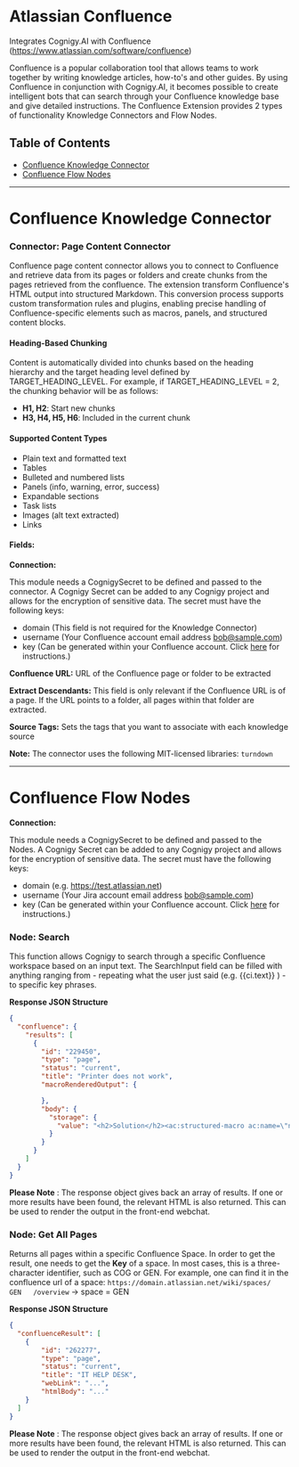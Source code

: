 ﻿
# Atlassian Confluence

Integrates Cognigy.AI with Confluence (https://www.atlassian.com/software/confluence)

Confluence is a popular collaboration tool that allows teams to work together by writing knowledge articles, how-to's and other guides. By using Confluence in conjunction with Cognigy.AI, it becomes possible to create intelligent bots that can search through your Confluence knowledge base and give detailed instructions. The Confluence Extension provides 2 types of functionality Knowledge Connectors and Flow Nodes.

## Table of Contents
- [Confluence Knowledge Connector](#confluence-knowledge-connector)
- [Confluence Flow Nodes](#confluence-flow-nodes)

---
# Confluence Knowledge Connector

### Connector: Page Content Connector
Confluence page content connector allows you to connect to Confluence and retrieve data from its pages or folders and create chunks from the pages retrieved from the confluence. The extension transform Confluence's HTML output into structured Markdown. This conversion process supports custom transformation rules and plugins, enabling precise handling of Confluence-specific elements such as macros, panels, and structured content blocks.

#### Heading-Based Chunking
Content is automatically divided into chunks based on the heading hierarchy and the target heading level defined by TARGET_HEADING_LEVEL. For example, if TARGET_HEADING_LEVEL = 2, the chunking behavior will be as follows:
- **H1, H2**: Start new chunks
- **H3, H4, H5, H6**: Included in the current chunk

#### Supported Content Types
- Plain text and formatted text
- Tables
- Bulleted and numbered lists
- Panels (info, warning, error, success)
- Expandable sections
- Task lists
- Images (alt text extracted)
- Links

#### Fields:

**Connection:**

This module needs a CognigySecret to be defined and passed to the connector. A Cognigy Secret can be added to any Cognigy project and allows for the encryption of sensitive data. The secret must have the following keys:
- domain (This field is not required for the Knowledge Connector)
- username (Your Confluence account email address bob@sample.com)
- key (Can be generated within your Confluence account. Click [here](https://confluence.atlassian.com/cloud/api-tokens-938839638.html) for instructions.)


**Confluence URL:**
URL of the Confluence page or folder to be extracted

**Extract Descendants:**
This field is only relevant if the Confluence URL is of a page. If the URL points to a folder, all pages within that folder are extracted.

**Source Tags:**
Sets the tags that you want to associate with each knowledge source

**Note:** The connector uses the following MIT-licensed libraries: `turndown`

---
# Confluence Flow Nodes

**Connection:**

This module needs a CognigySecret to be defined and passed to the Nodes. A Cognigy Secret can be added to any Cognigy project and allows for the encryption of sensitive data. The secret must have the following keys:

- domain (e.g. https://test.atlassian.net)
- username (Your Jira account email address bob@sample.com)
- key (Can be generated within your Confluence account. Click [here](https://confluence.atlassian.com/cloud/api-tokens-938839638.html) for instructions.)

### Node: Search

This function allows Cognigy to search through a specific Confluence workspace based on an input text.  The SearchInput field can be filled with anything ranging from - repeating what the user just said (e.g. {{ci.text}} ) - to specific key phrases.

**Response JSON Structure**

```json
{
  "confluence": {
    "results": [
      {
        "id": "229450",
        "type": "page",
        "status": "current",
        "title": "Printer does not work",
        "macroRenderedOutput": {

        },
        "body": {
          "storage": {
            "value": "<h2>Solution</h2><ac:structured-macro ac:name=\"note\" ac:schema-version=\"1\" ac:macro-id=\"1943ffc0-d5dd-4fc4-8b73-610f6e0b7546\"><ac:rich-text-body><p>PLEASE NOTE: all printers will be replaced by HP DeskJets from August 2019 onwards"
          }
        }
      }
    ]
  }
}
```

**Please Note** : The response object gives back an array of results. If one or more results have been found, the relevant HTML is also returned. This can be used to render the output in the front-end webchat.


### Node: Get All Pages

Returns all pages within a specific Confluence Space. In order to get the result, one needs to get the **Key** of a space. In most cases, this is a three-character identifier, such as COG or GEN. For example, one can find it in the confluence url of a space: `https://domain.atlassian.net/wiki/spaces/   GEN   /overview` -> space = GEN

**Response JSON Structure**

```json
{
  "confluenceResult": [
    {
        "id": "262277",
        "type": "page",
        "status": "current",
        "title": "IT HELP DESK",
        "webLink": "...",
        "htmlBody": "..."
    }
  ]
}
```

 **Please Note** : The response object gives back an array of results. If one or more results have been found, the relevant HTML is also returned. This can be used to render the output in the front-end webchat.
